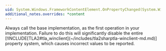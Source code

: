 ```yaml
---
uid: System.Windows.FrameworkContentElement.OnPropertyChanged(System.Windows.DependencyPropertyChangedEventArgs)
additional_notes.overrides: *content
---
```


<p>Always call the base implementation, as the first operation in your implementation. Failure to do this will significantly disable the entire [!INCLUDE[TLA2#tla_winclient](~/includes/tla2sharptla-winclient-md.md)] property system, which causes incorrect values to be reported.</p>


